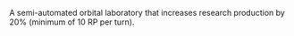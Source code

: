 A semi-automated orbital laboratory that increases research production by 20% (minimum of 10 RP per turn).